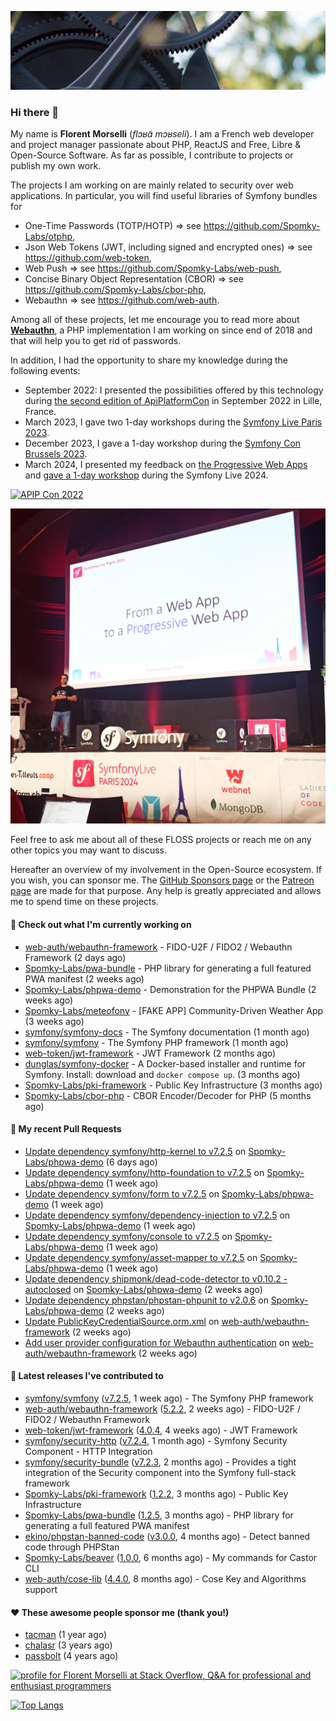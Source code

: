 ![Cover image](1.webp)

### Hi there 👋

My name is **Florent Morselli** (*flɔʁɑ̃ mɔʁseli*). I am a French web developer and project manager passionate about PHP, ReactJS and Free, Libre & Open-Source Software.
As far as possible, I contribute to projects or publish my own work.

The projects I am working on are mainly related to security over web applications. In particular, you will find useful libraries of Symfony bundles for
* One-Time Passwords (TOTP/HOTP) => see https://github.com/Spomky-Labs/otphp,
* Json Web Tokens (JWT, including signed and encrypted ones) => see https://github.com/web-token,
* Web Push => see https://github.com/Spomky-Labs/web-push,
* Concise Binary Object Representation (CBOR) => see https://github.com/Spomky-Labs/cbor-php,
* Webauthn => see https://github.com/web-auth.

Among all of these projects, let me encourage you to read more about [**Webauthn**](https://github.com/web-auth), a PHP implementation I am working on since end of 2018 and that will help you to get rid of passwords.

In addition, I had the opportunity to share my knowledge during the following events:

* September 2022: I presented the possibilities offered by this technology during [the second edition of ApiPlatformCon](https://youtu.be/Y2_0omg1CFk) in September 2022 in Lille, France.
* March 2023, I gave two 1-day workshops during the [Symfony Live Paris 2023](https://live.symfony.com/2023-paris/workshop/maximiser-la-securite-de-vos-applications-avec-le-bundle-security).
* December 2023, I gave a 1-day workshop during the [Symfony Con Brussels 2023](https://live.symfony.com/2023-brussels-con/workshop/road-to-safer-applications).
* March 2024, I presented my feedback on [the Progressive Web Apps](https://live.symfony.com/2024-paris/schedule/de-web-app-a-progressive-web-app) and [gave a 1-day workshop](https://live.symfony.com/2024-paris/workshop#securite-amelioree-et-webauthn-avec-symfony-2) during the Symfony Live 2024.

[![APIP Con 2022](https://user-images.githubusercontent.com/1091072/191684778-b9e26104-038d-45c2-a1b3-287233d15ecc.jpg)](https://api-platform.com/con/2022/conferences/webauthn-se-debarrasser-des-mots-de-passe-definitivement/)

[![Symfony Live 2024](Symfony%20Live%202024.png)](https://symfony.com/blog/symfonylive-paris-2024-from-web-app-to-progressive-web-app)


Feel free to ask me about all of these FLOSS projects or reach me on any other topics you may want to discuss.

Hereafter an overview of my involvement in the Open-Source ecosystem.
If you wish, you can sponsor me. The [GitHub Sponsors page](https://github.com/sponsors/Spomky/) or the [Patreon page](https://www.patreon.com/FlorentMorselli) are made for that purpose. Any help is greatly appreciated and allows me to spend time on these projects.

#### 👷 Check out what I'm currently working on

- [web-auth/webauthn-framework](https://github.com/web-auth/webauthn-framework) - FIDO-U2F / FIDO2 / Webauthn Framework (2 days ago)
- [Spomky-Labs/pwa-bundle](https://github.com/Spomky-Labs/pwa-bundle) - PHP library for generating a full featured PWA manifest (2 weeks ago)
- [Spomky-Labs/phpwa-demo](https://github.com/Spomky-Labs/phpwa-demo) - Demonstration for the PHPWA Bundle (2 weeks ago)
- [Spomky-Labs/meteofony](https://github.com/Spomky-Labs/meteofony) - [FAKE APP] Community-Driven Weather App (3 weeks ago)
- [symfony/symfony-docs](https://github.com/symfony/symfony-docs) - The Symfony documentation (1 month ago)
- [symfony/symfony](https://github.com/symfony/symfony) - The Symfony PHP framework (1 month ago)
- [web-token/jwt-framework](https://github.com/web-token/jwt-framework) - JWT Framework (2 months ago)
- [dunglas/symfony-docker](https://github.com/dunglas/symfony-docker) - A Docker-based installer and runtime for Symfony. Install: download and `docker compose up`. (3 months ago)
- [Spomky-Labs/pki-framework](https://github.com/Spomky-Labs/pki-framework) - Public Key Infrastructure (3 months ago)
- [Spomky-Labs/cbor-php](https://github.com/Spomky-Labs/cbor-php) - CBOR Encoder/Decoder for PHP (5 months ago)

#### 🔨 My recent Pull Requests

- [Update dependency symfony/http-kernel to v7.2.5](https://github.com/Spomky-Labs/phpwa-demo/pull/85) on [Spomky-Labs/phpwa-demo](https://github.com/Spomky-Labs/phpwa-demo) (6 days ago)
- [Update dependency symfony/http-foundation to v7.2.5](https://github.com/Spomky-Labs/phpwa-demo/pull/84) on [Spomky-Labs/phpwa-demo](https://github.com/Spomky-Labs/phpwa-demo) (1 week ago)
- [Update dependency symfony/form to v7.2.5](https://github.com/Spomky-Labs/phpwa-demo/pull/83) on [Spomky-Labs/phpwa-demo](https://github.com/Spomky-Labs/phpwa-demo) (1 week ago)
- [Update dependency symfony/dependency-injection to v7.2.5](https://github.com/Spomky-Labs/phpwa-demo/pull/82) on [Spomky-Labs/phpwa-demo](https://github.com/Spomky-Labs/phpwa-demo) (1 week ago)
- [Update dependency symfony/console to v7.2.5](https://github.com/Spomky-Labs/phpwa-demo/pull/81) on [Spomky-Labs/phpwa-demo](https://github.com/Spomky-Labs/phpwa-demo) (1 week ago)
- [Update dependency symfony/asset-mapper to v7.2.5](https://github.com/Spomky-Labs/phpwa-demo/pull/80) on [Spomky-Labs/phpwa-demo](https://github.com/Spomky-Labs/phpwa-demo) (1 week ago)
- [Update dependency shipmonk/dead-code-detector to v0.10.2 - autoclosed](https://github.com/Spomky-Labs/phpwa-demo/pull/77) on [Spomky-Labs/phpwa-demo](https://github.com/Spomky-Labs/phpwa-demo) (2 weeks ago)
- [Update dependency phpstan/phpstan-phpunit to v2.0.6](https://github.com/Spomky-Labs/phpwa-demo/pull/76) on [Spomky-Labs/phpwa-demo](https://github.com/Spomky-Labs/phpwa-demo) (2 weeks ago)
- [Update PublicKeyCredentialSource.orm.xml](https://github.com/web-auth/webauthn-framework/pull/709) on [web-auth/webauthn-framework](https://github.com/web-auth/webauthn-framework) (2 weeks ago)
- [Add user provider configuration for Webauthn authentication](https://github.com/web-auth/webauthn-framework/pull/708) on [web-auth/webauthn-framework](https://github.com/web-auth/webauthn-framework) (2 weeks ago)

#### 🔭 Latest releases I've contributed to

- [symfony/symfony](https://github.com/symfony/symfony) ([v7.2.5](https://github.com/symfony/symfony/releases/tag/v7.2.5), 1 week ago) - The Symfony PHP framework
- [web-auth/webauthn-framework](https://github.com/web-auth/webauthn-framework) ([5.2.2](https://github.com/web-auth/webauthn-framework/releases/tag/5.2.2), 2 weeks ago) - FIDO-U2F / FIDO2 / Webauthn Framework
- [web-token/jwt-framework](https://github.com/web-token/jwt-framework) ([4.0.4](https://github.com/web-token/jwt-framework/releases/tag/4.0.4), 4 weeks ago) - JWT Framework
- [symfony/security-http](https://github.com/symfony/security-http) ([v7.2.4](https://github.com/symfony/security-http/releases/tag/v7.2.4), 1 month ago) - Symfony Security Component - HTTP Integration
- [symfony/security-bundle](https://github.com/symfony/security-bundle) ([v7.2.3](https://github.com/symfony/security-bundle/releases/tag/v7.2.3), 2 months ago) - Provides a tight integration of the Security component into the Symfony full-stack framework
- [Spomky-Labs/pki-framework](https://github.com/Spomky-Labs/pki-framework) ([1.2.2](https://github.com/Spomky-Labs/pki-framework/releases/tag/1.2.2), 3 months ago) - Public Key Infrastructure
- [Spomky-Labs/pwa-bundle](https://github.com/Spomky-Labs/pwa-bundle) ([1.2.5](https://github.com/Spomky-Labs/pwa-bundle/releases/tag/1.2.5), 3 months ago) - PHP library for generating a full featured PWA manifest
- [ekino/phpstan-banned-code](https://github.com/ekino/phpstan-banned-code) ([v3.0.0](https://github.com/ekino/phpstan-banned-code/releases/tag/v3.0.0), 4 months ago) - Detect banned code through PHPStan
- [Spomky-Labs/beaver](https://github.com/Spomky-Labs/beaver) ([1.0.0](https://github.com/Spomky-Labs/beaver/releases/tag/1.0.0), 6 months ago) - My commands for Castor CLI
- [web-auth/cose-lib](https://github.com/web-auth/cose-lib) ([4.4.0](https://github.com/web-auth/cose-lib/releases/tag/4.4.0), 8 months ago) - Cose Key and Algorithms support

#### ❤️ These awesome people sponsor me (thank you!)

- [tacman](https://github.com/tacman) (1 year ago)
- [chalasr](https://github.com/chalasr) (3 years ago)
- [passbolt](https://github.com/passbolt) (4 years ago)

<a href="https://stackoverflow.com/users/2157818/florent-morselli"><img src="https://stackoverflow.com/users/flair/2157818.png" width="208" height="58" alt="profile for Florent Morselli at Stack Overflow, Q&amp;A for professional and enthusiast programmers" title="profile for Florent Morselli at Stack Overflow, Q&amp;A for professional and enthusiast programmers"></a>

[![Top Langs](https://wakatime.com/share/@Spomky/aa41d408-c524-4a5f-936d-0b9446698abd.svg)](https://wakatime.com/@Spomky)
